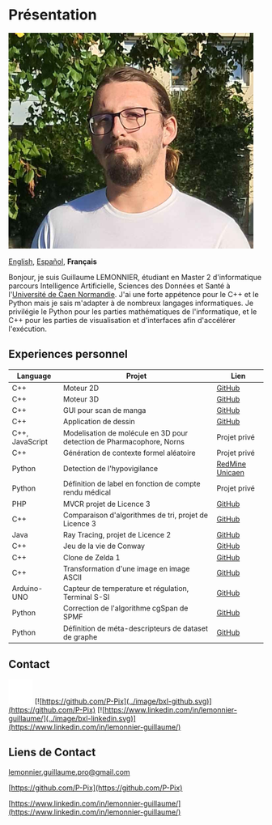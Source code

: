# Présentation 

![Photo de profile](../image/PP.png)

[English][EN],
[Español][ES],
**Français**

[EN]:README.en.md
[ES]:README.es.md

Bonjour, je suis Guillaume LEMONNIER, étudiant en Master 2 d'informatique parcours Intelligence Artificielle, Sciences des Données et Santé à l'[Université de Caen Normandie](https://www.unicaen.fr/). J'ai une forte appétence pour le C++ et le Python mais je sais m'adapter à de nombreux langages informatiques. Je privilégie le Python pour les parties mathématiques de l'informatique, et le C++ pour les parties de visualisation et d'interfaces afin d'accélérer l'exécution.

## Experiences personnel

|Language|Projet|Lien|
|-|-|-|
|C++|Moteur 2D|[GitHub](https://github.com/P-Pix/2DMotor)|
|C++|Moteur 3D|[GitHub](https://github.com/P-Pix/3DMotorRayTracing)|
|C++|GUI pour scan de manga|[GitHub](https://github.com/P-Pix/ScanGUI)|
|C++|Application de dessin|[GitHub](https://github.com/P-Pix/DrawingApp)|
|C++, JavaScript|Modelisation de molécule en 3D pour detection de Pharmacophore, Norns|Projet privé|
|C++|Génération de contexte formel aléatoire|Projet privé|
|Python|Detection de l'hypovigilance|[RedMine Unicaen](https://redmine-etu.unicaen.fr/projects/projet_comete)|
|Python|Définition de label en fonction de compte rendu médical|Projet privé|
|PHP|MVCR projet de Licence 3|[GitHub](https://github.com/P-Pix/PHP-MVCR)|
|C++|Comparaison d'algorithmes de tri, projet de Licence 3|[GitHub](https://github.com/P-Pix/Sorting-Algoithm-Listing)|
|Java|Ray Tracing, projet de Licence 2|[GitHub](https://github.com/P-Pix/RayTracing)|
|C++|Jeu de la vie de Conway|[GitHub](https://github.com/P-Pix/ConwayLife)|
|C++|Clone de Zelda 1|[GitHub](https://github.com/P-Pix/clone_zelda)|
|C++|Transformation d'une image en image ASCII|[GitHub](https://github.com/P-Pix/ascii_image)|
|Arduino-UNO|Capteur de temperature et régulation, Terminal S-SI|[GitHub](https://github.com/P-Pix/capteur_temperature)|
|Python|Correction de l'algorithme cgSpan de SPMF|[GitHub](https://github.com/P-Pix/cgSpan)|
|Python|Définition de méta-descripteurs de dataset de graphe|[GitHub](https://github.com/P-Pix/meta-descripteur-dataset-graphs)|

## Contact

[![mailto:lemonnier.guillaume.pro@gmail.com](../image/bxl-mail.svg)](mailto:lemonnier.guillaume.pro@gmail.com)
[![https://github.com/P-Pix](../image/bxl-github.svg)](https://github.com/P-Pix)
[![https://www.linkedin.com/in/lemonnier-guillaume/](../image/bxl-linkedin.svg)](https://www.linkedin.com/in/lemonnier-guillaume/)

## Liens de Contact

[lemonnier.guillaume.pro@gmail.com](mailto:lemonnier.guillaume.pro@gmail.com)

[https://github.com/P-Pix](https://github.com/P-Pix)

[https://www.linkedin.com/in/lemonnier-guillaume/](https://www.linkedin.com/in/lemonnier-guillaume/)
